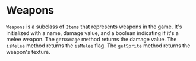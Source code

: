# Weapons

`Weapons` is a subclass of `Items` that represents weapons in the game. It's initialized with a name, damage value, and a boolean indicating if it's a melee weapon. The `getDamage` method returns the damage value. The `isMelee` method returns the `isMelee` flag. The `getSprite` method returns the weapon's texture.